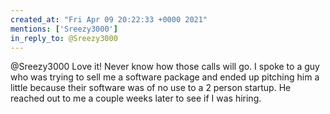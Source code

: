 ```yaml
---
created_at: "Fri Apr 09 20:22:33 +0000 2021"
mentions: ['Sreezy3000']
in_reply_to: @Sreezy3000
---
```


@Sreezy3000 Love it! Never know how those calls will go. I spoke to a guy who was trying to sell me a software package and ended up pitching him a little because their software was of no use to a 2 person startup. He reached out to me a couple weeks later to see if I was hiring.